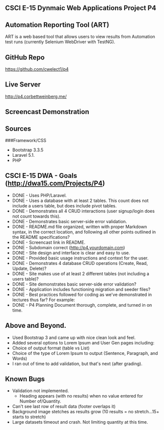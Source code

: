 ## CSCI E-15 Dynmaic Web Applications Project P4
## Automation Reporting Tool (ART)

ART is a web based tool that allows users to view results from Automation test runs (currently Selenium WebDriver with TestNG). 

## GitHub Repo
https://github.com/cwelect1/p4

## Live Server
http://p4.corbettweinberg.me/

## Screencast Demonstration


## Sources
###Framework/CSS
 - Bootstrap 3.3.5
 - Laravel 5.1.
 - PHP 

## CSCI E-15 DWA - Goals (http://dwa15.com/Projects/P4)

 - DONE - Uses PHP/Laravel.
 - DONE - Uses a database with at least 2 tables. This count does not include a users table, but does include pivot tables.
 - DONE - Demonstrates all 4 CRUD interactions (user signup/login does not count towards this).
 - DONE - Demonstrates basic server-side error validation.
 - DONE - README.md file organized, written with proper Markdown syntax, in the correct location, and following all other points outlined in the README specifications?
 - DONE - Screencast link in README.
 - DONE - Subdomain correct (http://p4.yourdomain.com)
 - DONE - Site design and interface is clear and easy to use.
 - DONE - Provided basic usage instructions and context for the user.
 - DONE - Demonstrates 4 database CRUD operations (Create, Read, Update, Delete)?
 - DONE - Site makes use of at least 2 different tables (not including a users table)?
 - DONE - Site demonstrates basic server-side error validation?
 - DONE - Application includes functioning migration and seeder files?
 - DONE - Best practices followed for coding as we've demonstrated in lectures thus far? For example:
 - DONE - P4 Planning Document thorough, complete, and turned in on time.

## Above and Beyond.
 - Used Bootstrap 3 and came up with nice clean look and feel.
 - Added several options to Lorem Ipsum and User Gen pages including:
  - Choice of output format (table vs List)
  - Choice of the type of Lorem Ipsum to output (Sentence, Paragraph, and Words)
 - I ran out of time to add validation, but that's next (after grading).

## Known Bugs
  - Validation not implemented.
    - Heading appears (with no results) when no value entered for Number of/Quantity.
  - Can't see last row of result data (footer overlaps it)
  - Background image stetches as results grow (10 results = no stretch...15+ starts to stretch)
  - Large datasets timeout and crash. Not limiting quantity at this time.